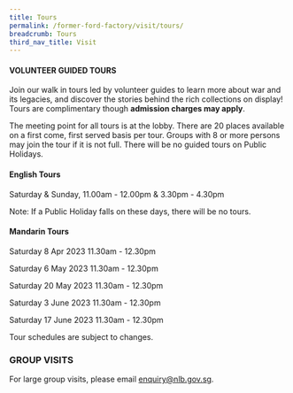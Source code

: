 ```yaml
---
title: Tours
permalink: /former-ford-factory/visit/tours/
breadcrumb: Tours
third_nav_title: Visit
---
```

#### VOLUNTEER GUIDED TOURS

Join our walk in tours led by volunteer guides to learn more about war and its legacies, and discover the stories behind the rich collections on display!  Tours are complimentary though **admission charges may apply**.

The meeting point for all tours is at the lobby.  There are 20 places available on a first come, first served basis per tour.  Groups with 8 or more persons may join the tour if it is not full.  There will be no guided tours on Public Holidays.  

#### **English Tours**
Saturday & Sunday, 11.00am - 12.00pm & 3.30pm - 4.30pm

Note: If a Public Holiday falls on these days, there
will be no tours.


#### **Mandarin Tours**


Saturday 8 Apr 2023 11.30am - 12.30pm

Saturday 6 May 2023 11.30am - 12.30pm

Saturday 20 May 2023 11.30am - 12.30pm

Saturday 3 June 2023 11.30am - 12.30pm

Saturday 17 June 2023 11.30am - 12.30pm

Tour schedules are subject to changes.


### GROUP VISITS

For large group visits, please email enquiry@nlb.gov.sg.